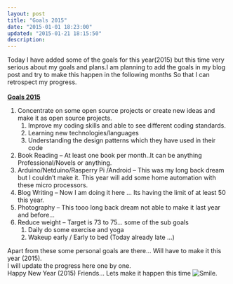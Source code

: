 ```yaml
---
layout: post
title: "Goals 2015"
date: "2015-01-01 18:23:00"
updated: "2015-01-21 18:15:50"
description: 
---
```


<div class="css-full-post-content js-full-post-content">
<div dir="ltr" style="text-align: left;" trbidi="on">Today I have added some of the goals for this year(2015) but this time very serious about my goals and plans.I am planning to add the goals in my blog post and try to make this happen in the following months So that I can retrospect my progress.<br /><br /><strong><u>Goals 2015</u></strong><br /><ol><li>Concentrate on some open source projects or create new ideas and make it as open source projects.  <ol><li>Improve my coding skills and able to see different coding standards.  </li><li>Learning new technologies/languages  </li><li>Understanding the design patterns which they have used in their code </li></ol></li><li>Book Reading – At least one book per month..It can be anything Professional/Novels or anything.  </li><li>Arduino/Netduino/Rasperry Pi /Android – This was my long back dream but I couldn’t make it. This year will add some home automation with these micro processors.  </li><li>Blog Writing – Now I am doing it here … Its having the limit of at least 50 this year.  </li><li>Photography – This tooo long back dream not able to make it last year and before…  </li><li>Reduce weight – Target is 73 to 75… some of the sub goals  <ol><li>Daily do some exercise and yoga  </li><li>Wakeup early / Early to bed (Today already late …)</li></ol></li></ol>Apart from these some personal goals are there… Will have to make it this year (2015).<br />I will update the progress here one by one.<br />Happy New Year (2015) Friends… Lets make it happen this time <img alt="Smile" class="wlEmoticon wlEmoticon-smile" src="http://lh5.ggpht.com/-MYNGCQ5P-mM/VKWRNBbPemI/AAAAAAAALBs/YBzMEPHrPx8/wlEmoticon-smile%25255B2%25255D.png?imgmax=800" style="border-bottom-style: none; border-left-style: none; border-right-style: none; border-top-style: none;" />.</div>
</div>